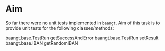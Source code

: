 # Aim
So far there were no unit tests implemented in ``baangt``. Aim of this task is to provide unit tests for the following 
classes/methods:

baangt.base.TestRun getSuccessAndError
baangt.base.TestRun setResult
baangt.base.IBAN getRandomIBAN
